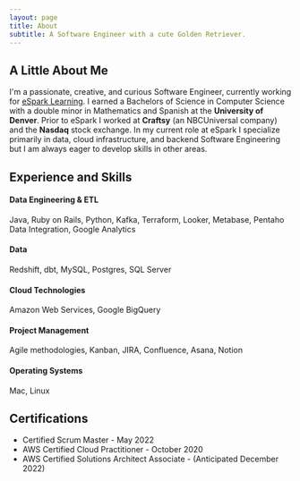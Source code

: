 ```yaml
---
layout: page
title: About
subtitle: A Software Engineer with a cute Golden Retriever.
---
```


## A Little About Me
I'm a passionate, creative, and curious Software Engineer, currently working for [eSpark Learning](https://www.esparklearning.com/). I earned a Bachelors of Science in Computer Science with a double minor in Mathematics and Spanish at the **University of Denver**. Prior to eSpark I worked at **Craftsy** (an NBCUniversal company) and the **Nasdaq** stock exchange. In my current role at eSpark I specialize primarily in data, cloud infrastructure, and backend Software Engineering but I am always eager to develop skills in other areas.

## Experience and Skills
#### Data Engineering & ETL
Java, Ruby on Rails, Python, Kafka, Terraform, Looker, Metabase, Pentaho Data Integration, Google Analytics

#### Data
Redshift, dbt, MySQL, Postgres, SQL Server

#### Cloud Technologies
Amazon Web Services, Google BigQuery

#### Project Management
Agile methodologies, Kanban, JIRA, Confluence, Asana, Notion

#### Operating Systems
Mac, Linux

## Certifications
- Certified Scrum Master - May 2022
- AWS Certified Cloud Practitioner - October 2020
- AWS Certified Solutions Architect Associate - (Anticipated December 2022)